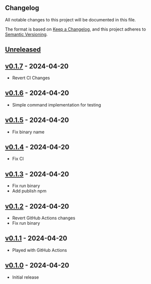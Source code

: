 ## Changelog
All notable changes to this project will be documented in this file.

The format is based on [Keep a Changelog](https://keepachangelog.com/en/1.0.0/),
and this project adheres to [Semantic Versioning](https://semver.org/spec/v2.0.0.html).

## [Unreleased]

## [v0.1.7] - 2024-04-20
- Revert CI Changes

## [v0.1.6] - 2024-04-20
- Simple command implementation for testing

## [v0.1.5] - 2024-04-20
- Fix binary name

## [v0.1.4] - 2024-04-20
- Fix CI

## [v0.1.3] - 2024-04-20
- Fix run binary
- Add publish npm

## [v0.1.2] - 2024-04-20
- Revert GitHub Actions changes
- Fix run binary

## [v0.1.1] - 2024-04-20
- Played with GitHub Actions

## [v0.1.0] - 2024-04-20
- Initial release


[Unreleased]: https://github.com/napalmpapalam/rlx/compare/rust_v0.1.7...HEAD
[v0.1.7]: https://github.com/napalmpapalam/rlx/compare/v0.1.6...rust_v0.1.7
[v0.1.6]: https://github.com/napalmpapalam/rlx/compare/rust_v0.1.5...v0.1.6
[v0.1.5]: https://github.com/napalmpapalam/rlx/compare/rust_v0.1.4...rust_v0.1.5
[v0.1.4]: https://github.com/napalmpapalam/rlx/compare/rust_v0.1.3...rust_v0.1.4
[v0.1.3]: https://github.com/napalmpapalam/rlx/compare/rust_v0.1.2...rust_v0.1.3
[v0.1.2]: https://github.com/napalmpapalam/rlx/compare/rust_v0.1.1...rust_v0.1.2
[v0.1.1]: https://github.com/napalmpapalam/rlx/compare/rust_v0.1.0...rust_v0.1.1
[v0.1.0]: https://github.com/napalmpapalam/rlx/releases/tag/rust_v0.1.0
